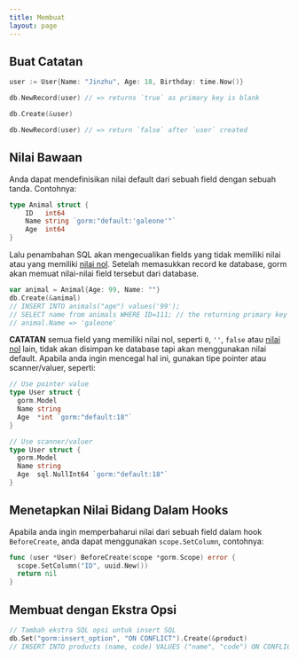 ```yaml
---
title: Membuat
layout: page
---
```


## Buat Catatan

```go
user := User{Name: "Jinzhu", Age: 18, Birthday: time.Now()}

db.NewRecord(user) // => returns `true` as primary key is blank

db.Create(&user)

db.NewRecord(user) // => return `false` after `user` created
```

## Nilai Bawaan

Anda dapat mendefinisikan nilai default dari sebuah field dengan sebuah tanda. Contohnya:

```go
type Animal struct {
    ID   int64
    Name string `gorm:"default:'galeone'"`
    Age  int64
}
```

Lalu penambahan SQL akan mengecualikan fields yang tidak memiliki nilai atau yang memiliki [nilai nol](https://tour.golang.org/basics/12). Setelah memasukkan record ke database, gorm akan memuat nilai-nilai field tersebut dari database.

```go
var animal = Animal{Age: 99, Name: ""}
db.Create(&animal)
// INSERT INTO animals("age") values('99');
// SELECT name from animals WHERE ID=111; // the returning primary key is 111
// animal.Name => 'galeone'
```

**CATATAN** semua field yang memiliki nilai nol, seperti `0`, `''`, `false` atau [nilai nol](https://tour.golang.org/basics/12) lain, tidak akan disimpan ke database tapi akan menggunakan nilai default. Apabila anda ingin mencegal hal ini, gunakan tipe pointer atau scanner/valuer, seperti:

```go
// Use pointer value
type User struct {
  gorm.Model
  Name string
  Age  *int `gorm:"default:18"`
}

// Use scanner/valuer
type User struct {
  gorm.Model
  Name string
  Age  sql.NullInt64 `gorm:"default:18"`
}
```

## Menetapkan Nilai Bidang Dalam Hooks

Apabila anda ingin memperbaharui nilai dari sebuah field dalam hook `BeforeCreate`, anda dapat menggunakan `scope.SetColumn`, contohnya:

```go
func (user *User) BeforeCreate(scope *gorm.Scope) error {
  scope.SetColumn("ID", uuid.New())
  return nil
}
```

## Membuat dengan Ekstra Opsi

```go
// Tambah ekstra SQL opsi untuk insert SQL
db.Set("gorm:insert_option", "ON CONFLICT").Create(&product)
// INSERT INTO products (name, code) VALUES ("name", "code") ON CONFLICT;
```